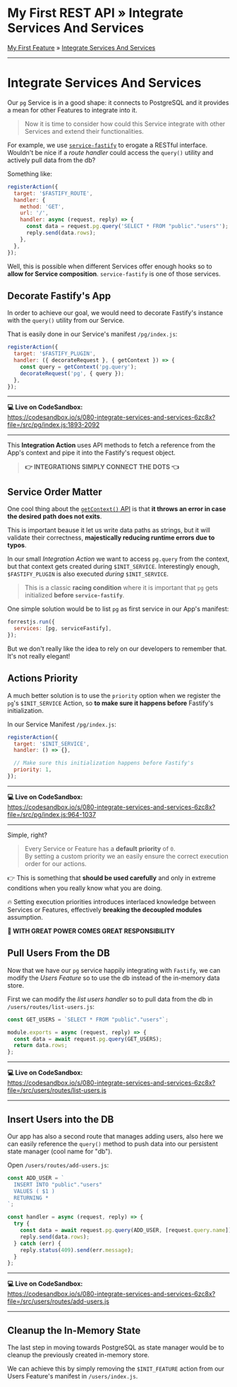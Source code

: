 <h1 class="tutorial-step"><span>My First REST API &raquo;</span> Integrate Services And Services</h1>

[My First Feature](../README.md) &raquo; [Integrate Services And Services](./README.md)

---

# Integrate Services And Services

Our `pg` Service is in a good shape: it connects to PostgreSQL and it provides a mean for other Features to integrate into it.

> Now it is time to consider how could this Service integrate with other Services and extend their functionalities.

For example, we use [`service-fastify`](https://github.com/forrestjs/forrestjs/tree/master/packages/service-fastify#forrestjsservice-fastify) to erogate a RESTful interface. Wouldn't be nice if a _route handler_ could access the `query()` utility and actively pull data from the db?

Something like:

```js
registerAction({
  target: '$FASTIFY_ROUTE',
  handler: {
    method: 'GET',
    url: '/',
    handler: async (request, reply) => {
      const data = request.pg.query('SELECT * FROM "public"."users"');
      reply.send(data.rows);
    },
  },
});
```

Well, this is possible when different Services offer enough hooks so to **allow for Service composition**. `service-fastify` is one of those services.

## Decorate Fastify's App

In order to achieve our goal, we would need to decorate Fastify's instance with the `query()` utility from our Service.

That is easily done in our Service's manifest `/pg/index.js`:

```js
registerAction({
  target: '$FASTIFY_PLUGIN',
  handler: ({ decorateRequest }, { getContext }) => {
    const query = getContext('pg.query');
    decorateRequest('pg', { query });
  },
});
```

---

**💻 Live on CodeSandbox:**  
https://codesandbox.io/s/080-integrate-services-and-services-6zc8x?file=/src/pg/index.js:1893-2092

---

This **Integration Action** uses API methods to fetch a reference from the App's context and pipe it into the Fastify's request object.

> **👉 INTEGRATIONS SIMPLY CONNECT THE DOTS 👈**

## Service Order Matter

One cool thing about the [`getContext()` API](../../../api/app-context/README.md#reading-from-the-context) is that **it throws an error in case the desired path does not exits**.

This is important beause it let us write data paths as strings, but it will validate their correctness, **majestically reducing runtime errors due to typos**.

In our small _Integration Action_ we want to access `pg.query` from the context, but that context gets created during `$INIT_SERVICE`. Interestingly enough, `$FASTIFY_PLUGIN` is also executed _during_ `$INIT_SERVICE`.

> This is a classic **racing condition** where it is important that `pg` gets initialized **before `service-fastify`**.

One simple solution would be to list `pg` as first service in our App's manifest:

```js
forrestjs.run({
  services: [pg, serviceFastify],
});
```

But we don't really like the idea to rely on our developers to remember that. It's not really elegant!

## Actions Priority

A much better solution is to use the `priority` option when we register the `pg`'s `$INIT_SERVICE` Action, so **to make sure it happens before** Fastify's initialization.

In our Service Manifest `/pg/index.js`:

```js
registerAction({
  target: '$INIT_SERVICE',
  handler: () => {},

  // Make sure this initialization happens before Fastify's
  priority: 1,
});
```

---

**💻 Live on CodeSandbox:**  
https://codesandbox.io/s/080-integrate-services-and-services-6zc8x?file=/src/pg/index.js:964-1037

---

Simple, right?

> Every Service or Feature has a **default priority** of `0`.  
> By setting a custom priority we an easily ensure the correct execution order for our actions.

👉 This is something that **should be used carefully** and only in extreme conditions when you really know what you are doing.

🔥 Setting execution priorities introduces interlaced knowledge between Services or Features, effectively **breaking the decoupled modules** assumption.

**🦸 WITH GREAT POWER COMES GREAT RESPONSIBILITY**

## Pull Users From the DB

Now that we have our `pg` service happily integrating with `Fastify`, we can modify the _Users Feature_ so to use the db instead of the in-memory data store.

First we can modify the _list users handler_ so to pull data from the db in `/users/routes/list-users.js`:

```js
const GET_USERS = `SELECT * FROM "public"."users"`;

module.exports = async (request, reply) => {
  const data = await request.pg.query(GET_USERS);
  return data.rows;
};
```

---

**💻 Live on CodeSandbox:**  
https://codesandbox.io/s/080-integrate-services-and-services-6zc8x?file=/src/users/routes/list-users.js

---

## Insert Users into the DB

Our app has also a second route that manages adding users, also here we can easily reference the `query()` method to push data into our persistent state manager (cool name for "db").

Open `/users/routes/add-users.js`:

```js
const ADD_USER = `
  INSERT INTO "public"."users"
  VALUES ( $1 )
  RETURNING *
`;

const handler = async (request, reply) => {
  try {
    const data = await request.pg.query(ADD_USER, [request.query.name]);
    reply.send(data.rows);
  } catch (err) {
    reply.status(409).send(err.message);
  }
};
```

---

**💻 Live on CodeSandbox:**  
https://codesandbox.io/s/080-integrate-services-and-services-6zc8x?file=/src/users/routes/add-users.js

---

## Cleanup the In-Memory State

The last step in moving towards PostgreSQL as state manager would be to cleanup the previously created in-memory store.

We can achieve this by simply removing the `$INIT_FEATURE` action from our Users Feature's manifest in `/users/index.js`.
